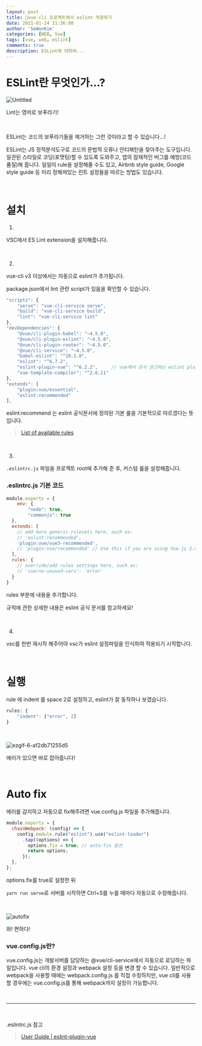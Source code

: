```yaml
---
layout: post
title: 💈vue-cli 프로젝트에서 eslint 적용하기
date: 2021-01-24 21:36:00
author: 'SeWonKim'
categories: [WEB, Vue]
tags: [vue, web, eslint]
comments: true
description: ESLint에 대하여...
---
```


# ESLint란 무엇인가...?

![Untitled](https://user-images.githubusercontent.com/30452963/105630421-78cc0100-5e8c-11eb-9f1a-ec8dd43aef79.png)

Lint는 영어로 보푸라기!

&nbsp;

ESLint는 코드의 보푸라기들을 제거하는 그런 것이라고 할 수 있습니다...!

ESLint는 JS 정적분석도구로 코드의 문법적 오류나 안티패턴을 찾아주는 도구입니다. 일관된 스타일로 코딩(포맷팅)할 수 있도록 도와주고, 앱의 잠재적인 버그를 예방(코드 품질)해 줍니다. 일일이 rule을 설정해줄 수도 있고, Airbnb style guide, Google style guide 등 미리 정해져있는 린트 설정들을 따르는 방법도 있습니다.

&nbsp;
&nbsp;

# 설치

1. 

VSC에서 ES Lint extension을 설치해줍니다.

&nbsp;

2. 

vue-cli v3 이상에서는 자동으로 eslint가 추가됩니다.

package.json에서 lint 관련 script가 있음을 확인할 수 있습니다.

```jsx
"scripts": {
    "serve": "vue-cli-service serve",
    "build": "vue-cli-service build",
    "lint": "vue-cli-service lint"
},
"devDependencies": {
    "@vue/cli-plugin-babel": "~4.5.0",
    "@vue/cli-plugin-eslint": "~4.5.0",
    "@vue/cli-plugin-router": "~4.5.0",
    "@vue/cli-service": "~4.5.0",
    "babel-eslint": "^10.1.0",
    "eslint": "^6.7.2",
    "eslint-plugin-vue": "^6.2.2",     // vue에서 공식 권고하는 eslint plugin
    "vue-template-compiler": "^2.6.11"
},
"extends": [
    "plugin:vue/essential",
    "eslint:recommended"
],
```

eslint:recommend 는 eslint 공식문서에 정의된 기본 룰을 기본적으로 따르겠다는 뜻입니다.  

> [List of available rules](https://eslint.org/docs/rules/)

&nbsp;

3.

`.eslintrc.js` 파일을 프로젝트 root에 추가해 준 후, 커스텀 룰을 설정해줍니다.

### .eslintrc.js 기본 코드

```jsx
module.exports = {
	env: {
        "node": true,
        "commonjs": true
  },
  extends: [
    // add more generic rulesets here, such as:
    // 'eslint:recommended',
    'plugin:vue/vue3-recommended',
    // 'plugin:vue/recommended' // Use this if you are using Vue.js 2.x.
  ],
  rules: {
    // override/add rules settings here, such as:
    // 'vue/no-unused-vars': 'error'
  }
}
```

rules 부분에 내용을 추가합니다.

규칙에 관한 상세한 내용은 eslint 공식 문서를 참고하세요!

&nbsp;

4.

vsc를 한번 재시작 해주어야 vsc가 eslint 설정파일을 인식하여 적용되기 시작합니다. 

&nbsp;
&nbsp;

# 실행

rule 에 indent 를 space 2로 설정하고, eslint가 잘 동작하나 보겠습니다.

```jsx
rules: {
    "indent": ["error", 2]
}
```

&nbsp;

![ezgif-6-af2db71255d5](https://user-images.githubusercontent.com/30452963/105630426-7b2e5b00-5e8c-11eb-9d70-ed9cdf3eccc7.gif)

에러가 있으면 바로 잡아줍니다!

&nbsp;
&nbsp;

# Auto fix

에러를 감지하고 자동으로 fix해주려면 vue.config.js 파일을 추가해줍니다.

```jsx
module.exports = {
  chainWebpack: (config) => {
    config.module.rule("eslint").use("eslint-loader")
      .tap((options) => {
        options.fix = true; // auto-fix 옵션
        return options;
      });
  },
};
```

options.fix를 true로 설정한 뒤

`yarn run serve`로 서버를 시작하면 Ctrl+S를 누를 때마다 자동으로 수정해줍니다.

&nbsp;

![autofix](https://user-images.githubusercontent.com/30452963/105630428-7c5f8800-5e8c-11eb-939b-b2cba3807f1f.gif)

와! 편하다!

### vue.config.js란?

vue.config.js는 개발서버를 담당하는 @vue/cli-service에서 자동으로 로딩하는 파일입니다. vue cli의 환경 설정과 webpack 설정 등을 변경 할 수 있습니다. 일반적으로 webpack을 사용할 때에는 webpack.config.js 를 직접 수정하지만, vue cli를 사용할 경우에는 vue.config.js를 통해 webpack까지 설정이 가능합니다.

&nbsp;
&nbsp;

---

&nbsp;
&nbsp;

.eslintrc.js 참고

> [User Guide | eslint-plugin-vue](https://eslint.vuejs.org/user-guide/#installation)

&nbsp;
&nbsp;
